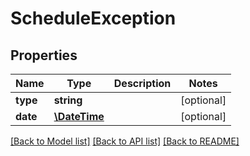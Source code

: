 # ScheduleException

## Properties
Name | Type | Description | Notes
------------ | ------------- | ------------- | -------------
**type** | **string** |  | [optional] 
**date** | [**\DateTime**](Date.md) |  | [optional] 

[[Back to Model list]](../README.md#documentation-for-models) [[Back to API list]](../README.md#documentation-for-api-endpoints) [[Back to README]](../README.md)


